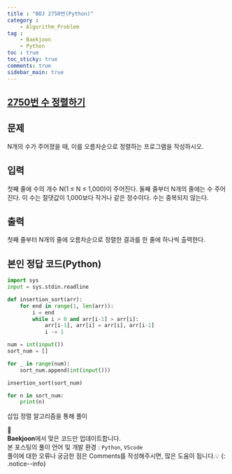 ```yaml
---
title : "BOJ 2750번(Python)"
category :
    - Algorithm_Problem
tag :    
    - Baekjoon
    - Python
toc : true
toc_sticky: true
comments: true
sidebar_main: true
---
```


## [2750번 수 정렬하기](https://www.acmicpc.net/problem/2750)

문제  
---  
N개의 수가 주어졌을 때, 이를 오름차순으로 정렬하는 프로그램을 작성하시오.

입력  
---  
첫째 줄에 수의 개수 N(1 ≤ N ≤ 1,000)이 주어진다. 둘째 줄부터 N개의 줄에는 수 주어진다. 이 수는 절댓값이 1,000보다 작거나 같은 정수이다. 수는 중복되지 않는다.

출력  
---  
첫째 줄부터 N개의 줄에 오름차순으로 정렬한 결과를 한 줄에 하나씩 출력한다.

본인 정답 코드(Python)  
---  
```python
import sys
input = sys.stdin.readline

def insertion_sort(arr):
    for end in range(1, len(arr)):
        i = end
        while i > 0 and arr[i-1] > arr[i]:
            arr[i-1], arr[i] = arr[i], arr[i-1]
            i -= 1

num = int(input())
sort_num = []

for _ in range(num):
    sort_num.append(int(input()))

insertion_sort(sort_num)

for n in sort_num:
    print(n)
```
삽입 정렬 알고리즘을 통해 풀이

📣<br>
**Baekjoon**에서 맞은 코드만 업데이트합니다.<br>
본 포스팅의 풀이 언어 및 개발 환경 : `Python`, `VScode`  
풀이에 대한 오류나 궁금한 점은 Comments를 작성해주시면, 많은 도움이 됩니다.💡
{: .notice--info}